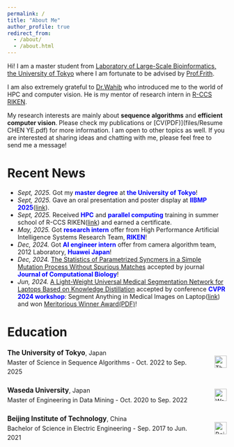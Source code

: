```yaml
---
permalink: /
title: "About Me"
author_profile: true
redirect_from: 
  - /about/
  - /about.html
---
```


Hi! I am a master student from [Laboratory of Large-Scale Bioinformatics, the University of Tokyo](https://sites.google.com/site/frithbioinfo) where I am fortunate to be advised by [Prof.Frith](https://scholar.google.com/citations?user=-44WlcwAAAAJ&hl=zh-CN).

I am also extremely grateful to [Dr.Wahib](https://scholar.google.com/citations?user=C3fmEegAAAAJ&hl=en) who introduced me to the world of HPC and computer vision. He is my mentor of research intern in [R-CCS RIKEN](https://www.r-ccs.riken.jp/en/).

My research interests are mainly about **sequence algorithms** and **efficient computer vision**. Please check my publications or [CV(PDF)](files/Resume CHEN YE.pdf) for more information. I am open to other topics as well. If you are interested at sharing ideas and chatting with me, please feel free to send me a message!

Recent News
======
* *Sept, 2025.* Got my **<font color="blue">master degree</font>** at **<font color="blue">the University of Tokyo</font>**!
* *Sept, 2025.* Gave an oral presentation and poster display at **<font color="blue">IIBMP 2025</font>**([link](https://www.jsbi.org/iibmp2025/%e5%8f%a3%e9%a0%ad%e7%99%ba%e8%a1%a8%e3%83%8f%e3%82%a4%e3%83%a9%e3%82%a4%e3%83%88%e3%83%88%e3%83%a9%e3%83%83%e3%82%af/)). 
* *Sept, 2025.* Received **<font color="blue">HPC</font>** and **<font color="blue">parallel computing</font>** training in summer school of R-CCS RIKEN([link](http://www.eccse.kobe-u.ac.jp/simulation_school/kobe-hpc-summer-basic-2025/index.html)) and earned a certificate. 
* *May, 2025.* Got **<font color="blue">research intern</font>** offer from High Performance Artificial Intelligence Systems Research Team, **<font color="blue">RIKEN</font>**!
* *Dec, 2024.* Got **<font color="blue">AI engineer intern</font>** offer from camera algorithm team, 2012 Laboratory, **<font color="blue">Huawei Japan</font>**!
* *Dec, 2024.* [The Statistics of Parametrized Syncmers in a Simple Mutation Process Without Spurious Matches](https://pubmed.ncbi.nlm.nih.gov/39530391/) accepted by journal **<font color="blue">Journal of Computational Biology</font>**!
* *Jun, 2024.* [A Light-Weight Universal Medical Segmentation Network for Laptops Based on Knowledge Distillation](https://link.springer.com/chapter/10.1007/978-3-031-81854-7_6) accepted by conference **<font color="blue">CVPR 2024 workshop</font>**: Segment Anything in Medical Images on Laptop([link](https://www.codabench.org/competitions/1847/)) and won [Meritorious Winner Award(PDF)](files/CVPR24-MedSAMonLaptop-Awards.pdf)! 

Education
======
<style>
  .edu-entry {
    display: flex;
    justify-content: space-between;
    align-items: center;
    margin-bottom: 1.5em;
    font-size: 1em; /* Inherit from site-wide font size */
    line-height: 1.5;
  }

  .edu-text {
    max-width: 85%;
  }

  .edu-text strong {
    font-size: 1.1em;
  }

  .edu-logo img {
    height: 2em;
    object-fit: contain;
    vertical-align: middle;
  }

  @media screen and (max-width: 600px) {
    .edu-entry {
      flex-direction: column;
      align-items: flex-start;
    }

    .edu-logo {
      margin-top: 0.5em;
    }
  }
</style>

<div class="edu-entry">
  <div class="edu-text">
    <strong>The University of Tokyo</strong>, Japan<br>
    Master of Science in Sequence Algorithms - Oct. 2022 to Sep. 2025
  </div>
  <div class="edu-logo">
    <img src="{{ '/images/UTokyo.jpg' | relative_url }}" alt="The University of Tokyo logo">
  </div>
</div>

<div class="edu-entry">
  <div class="edu-text">
    <strong>Waseda University</strong>, Japan<br>
    Master of Engineering in Data Mining - Oct. 2020 to Sep. 2022
  </div>
  <div class="edu-logo">
    <img src="{{ '/images/Waseda.jpg' | relative_url }}" alt="Waseda University logo">
  </div>
</div>

<div class="edu-entry">
  <div class="edu-text">
    <strong>Beijing Institute of Technology</strong>, China<br>
    Bachelor of Science in Electric Engineering - Sep. 2017 to Jun. 2021
  </div>
  <div class="edu-logo">
    <img src="{{ '/images/BIT.jpg' | relative_url }}" alt="Beijing Institute of Technology logo">
  </div>
</div>
